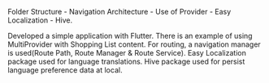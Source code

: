 Folder Structure - Navigation Architecture - Use of Provider - Easy Localization - Hive.

Developed a simple application with Flutter. There is an example of using MultiProvider with Shopping List content. For routing, a navigation manager is used(Route Path, Route Manager & Route Service). Easy Localization package used for language translations. Hive package used for persist language preference data at local.
